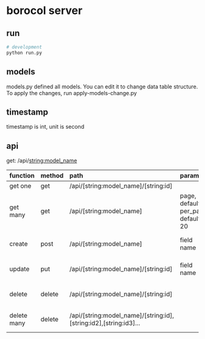 # borocol server

## run
``` bash
# development
python run.py
```
## models
models.py defined all models. You can edit it to change data table structure. To apply the changes, run apply-models-change.py

## timestamp
timestamp is int, unit is second

## api
get: /api/<string:model_name>

| function | method | path | params | result |
| :--- | :---- | :---- | :---- | :---- |
| get one | get | /api/[string:model_name]/[string:id] | | {**resource**:...}|
| get many | get | /api/[string:model_name] | page, default 1; per_page, default 20 | {**resources**:...}|
| create | post | /api/[string:model_name] | field name  | {result:success/failed, message: error message}|
| update | put | /api/[string:model_name]/[string:id] | field name  | {result:success/failed, message: error message}|
| delete | delete | /api/[string:model_name]/[string:id] |  | {result:success/failed, message: error message}|
| delete many | delete | /api/[string:model_name]/[string:id],[string:id2],[string:id3]... |  | {result:success/failed, message: error message}|
